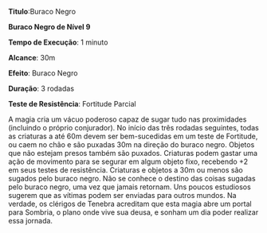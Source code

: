 **Titulo**:Buraco Negro

**Buraco Negro de Nível 9**

**Tempo de Execução**: 1 minuto

**Alcance**: 30m

**Efeito**: Buraco Negro

**Duração**: 3 rodadas

**Teste de Resistência**: Fortitude Parcial

A magia cria um vácuo poderoso capaz de sugar tudo nas proximidades (incluindo o próprio conjurador). 
No início das três rodadas seguintes, todas as criaturas a até 60m devem ser bem-sucedidas em um teste de Fortitude, ou caem no chão e são puxadas 30m na direção do buraco negro. 
Objetos que não estejam presos também são puxados. Criaturas podem gastar uma ação de movimento para se segurar em algum objeto fixo, recebendo +2 em seus testes de resistência. 
Criaturas e objetos a 30m ou menos são sugados pelo buraco negro. Não se conhece o destino das coisas  sugadas pelo buraco negro, uma vez que jamais retornam. Uns poucos estudiosos  sugerem que as vítimas podem ser enviadas para outros mundos. Na verdade, os 
clérigos de Tenebra acreditam que esta magia abre um portal para Sombria, o plano onde vive sua deusa, e sonham um dia poder realizar essa jornada.
